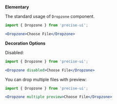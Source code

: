 **Elementary**

The standard usage of `Dropzone` component.

```jsx
import { Dropzone } from 'precise-ui';

<Dropzone>Choose File</Dropzone>
```

**Decoration Options**

Disabled:

```jsx
import { Dropzone } from 'precise-ui';

<Dropzone disabled>Choose File</Dropzone>
```

You can drop multiple files with preview:

```jsx
import { Dropzone } from 'precise-ui';

<Dropzone multiple preview>Choose File</Dropzone>
```

